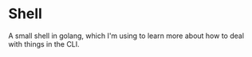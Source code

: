 # Shell

A small shell in golang, which I'm using to learn more about how to deal with things in the CLI.


